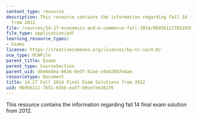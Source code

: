 ```yaml
---
content_type: resource
description: This resource contains the information regarding fall 14 final exam solution
  from 2012.
file: /courses/14-27-economics-and-e-commerce-fall-2014/069561117b5103bbea57b9ce7ee261f6_MIT14_27F14_FinalSol_2012.pdf
file_type: application/pdf
learning_resource_types:
- Exams
license: https://creativecommons.org/licenses/by-nc-sa/4.0/
ocw_type: OCWFile
parent_title: Exams
parent_type: CourseSection
parent_uid: dbe64dea-6616-6e3f-b2ae-c0a92607e4ae
resourcetype: Document
title: 14.27 Fall 2014 Final Exam Solutions from 2012
uid: 06956111-7b51-03bb-ea57-b9ce7ee261f6
---
```

This resource contains the information regarding fall 14 final exam solution from 2012.